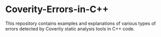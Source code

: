# Coverity-Errors-in-C++
This repository contains examples and explanations of various types of errors detected by Coverity static analysis tools in C++ code.
